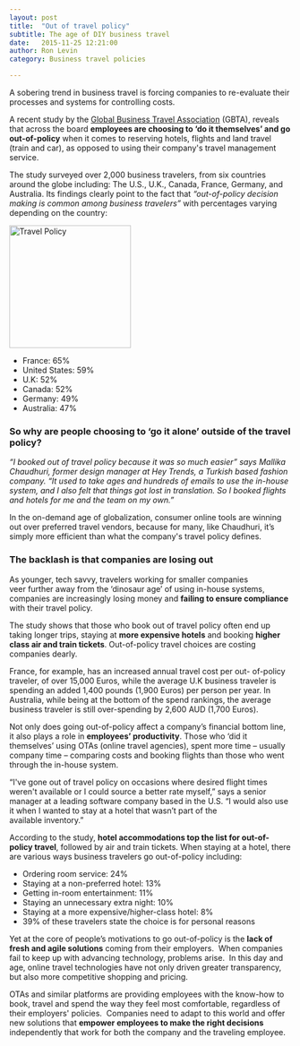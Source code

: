 ```yaml
---
layout: post
title:  "Out of travel policy"
subtitle: The age of DIY business travel
date:   2015-11-25 12:21:00
author: Ron Levin
category: Business travel policies

---
```


A sobering trend in business travel is forcing companies to re-evaluate their processes and systems for controlling costs.

A recent study by the <a href="http://www.gbta.org/" target="_blank">Global Business Travel Association</a> (GBTA), reveals that across the board **employees are choosing to ‘do it themselves’ and go out-of-policy** when it comes to reserving hotels, flights and land travel (train and car), as opposed to using their company's travel management service.

The study surveyed over 2,000 business travelers, from six countries around the globe including: The U.S., U.K., Canada, France, Germany, and Australia. Its findings clearly point to the fact that *“out-of-policy decision making is common among business travelers”* with percentages varying depending on the country:

<img class="right" src="http://52.19.235.57/blog/wp-content/uploads/2015/11/Travel-Policies-300x300.jpg" alt="Travel Policy" width="217" height="219" />


- France: 65%
- United States: 59%
- U.K: 52%
- Canada: 52%
- Germany: 49%
- Australia: 47%
	
### So why are people choosing to ‘go it alone’ outside of the travel policy?
*“I booked out of travel policy because it was so much easier” says Mallika Chaudhuri, former design manager at Hey Trends, a Turkish based fashion company. “It used to take ages and
hundreds of emails to use the in-house system, and I also felt that things got lost in translation. So I booked flights and hotels for me and the team on my own.”*

In the on-demand age of globalization, consumer online tools are winning out over preferred travel vendors, because for many, like Chaudhuri, it’s simply more efficient than what the company's travel policy defines.

### The backlash is that companies are losing out
As younger, tech savvy, travelers working for smaller companies veer further away from the ‘dinosaur age’ of using in-house systems, companies are increasingly losing money and **failing to ensure compliance** with their travel policy.

The study shows that those who book out of travel policy often end up taking longer trips, staying at **more expensive hotels** and booking **higher class air and train tickets**. Out-of-policy travel choices are costing companies dearly.

France, for example, has an increased annual travel cost per out- of-policy traveler, of over 15,000 Euros, while the average U.K business traveler is spending an added 1,400 pounds (1,900 Euros) per person per year. In Australia, while being at the bottom of the spend rankings, the average business traveler is still over-spending by 2,600 AUD (1,700 Euros).

Not only does going out-of-policy affect a company’s financial bottom line, it also plays a role in **employees’ productivity**. Those who ‘did it themselves’ using OTAs (online travel agencies),
spent more time – usually company time – comparing costs and booking flights than those who went through the in-house system.

“I've gone out of travel policy on occasions where desired flight times weren't available or I could source a better rate myself,” says a senior manager at a leading software company based in the U.S. “I would also use it when I wanted to stay at a hotel that wasn’t part of the available inventory.”

According to the study, **hotel accommodations top the list for out-of-policy travel**, followed by air and train tickets. When staying at a hotel, there are various ways business travelers go out-of-policy including:


- Ordering room service: 24%
- Staying at a non-preferred hotel: 13%
- Getting in-room entertainment: 11%
- Staying an unnecessary extra night: 10%
- Staying at a more expensive/higher-class hotel: 8%
- 39% of these travelers state the choice is for personal reasons

Yet at the core of people’s motivations to go out-of-policy is the **lack of fresh and agile solutions** coming from their employers.  When companies fail to keep up with advancing technology, problems arise.  In this day and age, online travel technologies have not only driven greater transparency, but also more competitive shopping and pricing.

OTAs and similar platforms are providing employees with the know-how to book, travel and spend the way they feel most comfortable, regardless of their employers' policies.  Companies need to adapt to this world and offer new solutions that **empower employees to make the right decisions** independently that work for both the company and the traveling employee.
